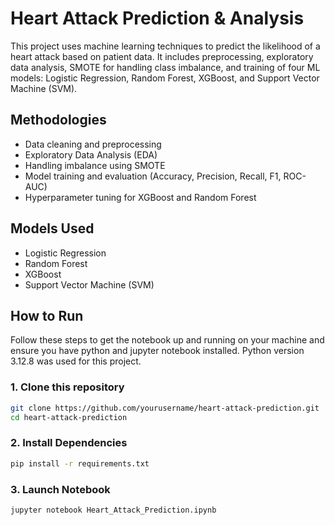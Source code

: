 # Heart Attack Prediction & Analysis

This project uses machine learning techniques to predict the likelihood of a heart attack based on patient data. It includes preprocessing, exploratory data analysis, SMOTE for handling class imbalance, and training of four ML models: Logistic Regression, Random Forest, XGBoost, and Support Vector Machine (SVM).

## Methodologies

- Data cleaning and preprocessing
- Exploratory Data Analysis (EDA)
- Handling imbalance using SMOTE
- Model training and evaluation (Accuracy, Precision, Recall, F1, ROC-AUC)
- Hyperparameter tuning for XGBoost and Random Forest

## Models Used

- Logistic Regression
- Random Forest
- XGBoost
- Support Vector Machine (SVM)

## How to Run

Follow these steps to get the notebook up and running on your machine and ensure you have python and jupyter notebook installed. Python version 3.12.8 was used for this project.

### 1. **Clone this repository**

```bash
git clone https://github.com/yourusername/heart-attack-prediction.git
cd heart-attack-prediction
```

### 2. **Install Dependencies**

```bash
pip install -r requirements.txt
```

### 3. **Launch Notebook**

```bash
jupyter notebook Heart_Attack_Prediction.ipynb
```
